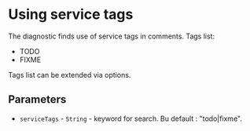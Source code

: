 # Using service tags

The diagnostic finds use of service tags in comments. Tags list:

- TODO
- FIXME

Tags list can be extended via options.

## Parameters

- `serviceTags` - `String` - keyword for search. Bu default : "todo|fixme".
